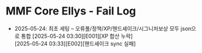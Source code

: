 # MMF Core Ellys - Fail Log

- 2025-05-24: 최초 세팅 – 오류풀/정책/XP/핸드셰이크/시그니처보상 모두 json으로 통합
[2025-05-24 03:30][E001][XP 합산 누락]  
[2025-05-24 03:33][E002][핸드셰이크 sync 실패]

